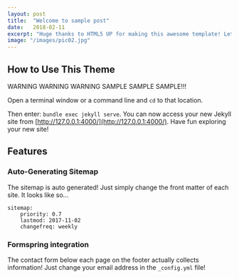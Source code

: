 ```yaml
---
layout: post
title:  "Welcome to sample post"
date:   2018-02-11
excerpt: "Huge thanks to HTML5 UP for making this awesome template! Let's see what it can do"
image: "/images/pic02.jpg"
---
```


## How to Use This Theme
WARNING WARNING WARNING SAMPLE SAMPLE SAMPLE!!!

Open a terminal window or a command line and ```cd``` to that location.

Then enter: ```bundle exec jekyll serve```. You can now access your new Jekyll site from [http://127.0.0.1:4000/](http://127.0.0.1:4000/). Have fun exploring your new site!

## Features
### Auto-Generating Sitemap
The sitemap is auto generated! Just simply change the front matter of each site. It looks like so...
```
sitemap:
    priority: 0.7
    lastmod: 2017-11-02
    changefreq: weekly
```
### Formspring integration
The contact form below each page on the footer actually collects information! Just change your email address in the ```_config.yml``` file!
